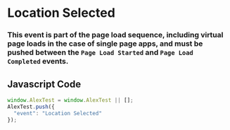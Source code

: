 # Location Selected

### This event is part of the page load sequence, including virtual page loads in the case of single page apps, and must be pushed between the `Page Load Started` and `Page Load Completed` events.

## Javascript Code
```js
window.AlexTest = window.AlexTest || [];
AlexTest.push({
  "event": "Location Selected"
});
```




